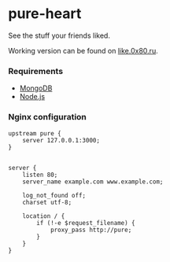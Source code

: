 pure-heart
==========

See the stuff your friends liked. 

Working version can be found on [like.0x80.ru](http://like.0x80.ru).

### Requirements
* [MongoDB](http://www.mongodb.org/)
* [Node.js](http://nodejs.org)


### Nginx configuration

    upstream pure {
        server 127.0.0.1:3000;
    }
  
    
    server {
        listen 80;
        server_name example.com www.example.com;

        log_not_found off;
        charset utf-8;

        location / {
            if (!-e $request_filename) {
                proxy_pass http://pure;
            }
        }
    }
